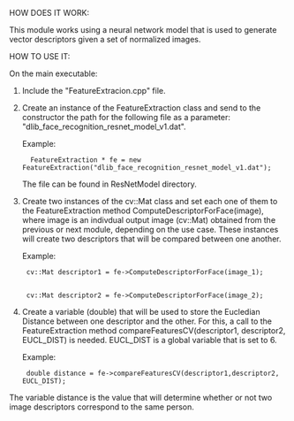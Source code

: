 HOW DOES IT WORK:


This module works using a neural network model that is used to generate vector descriptors given a set of normalized images. 



HOW TO USE IT:


On the main executable:
1) Include the "FeatureExtracion.cpp" file.

2) Create an instance of the FeatureExtraction class and send to the constructor the path for the following file as a parameter: 
    "dlib_face_recognition_resnet_model_v1.dat". 
    
    
     Example: 
     
     
         FeatureExtraction * fe = new FeatureExtraction("dlib_face_recognition_resnet_model_v1.dat");
         
         
     The file can be found in ResNetModel directory.
     

3) Create two instances of the cv::Mat class and set each one of them to the FeatureExtraction method ComputeDescriptorForFace(image), where image is an indivdual output image (cv::Mat) obtained from the previous or next module, depending on the use case. These instances will create two descriptors that will be compared between one another.


     Example: 
     
     
        cv::Mat descriptor1 = fe->ComputeDescriptorForFace(image_1);
        
        
        cv::Mat descriptor2 = fe->ComputeDescriptorForFace(image_2);

4) Create a variable (double) that will be used to store the Eucledian Distance between one descriptor and the other. For this, a call to the FeatureExtraction method compareFeaturesCV(descriptor1, descriptor2, EUCL_DIST) is needed. EUCL_DIST is a global variable that is set to 6.


    Example:
    
    
        double distance = fe->compareFeaturesCV(descriptor1,descriptor2, EUCL_DIST);
        
The variable distance is the value that will determine whether or not two image descriptors correspond to the same person.
